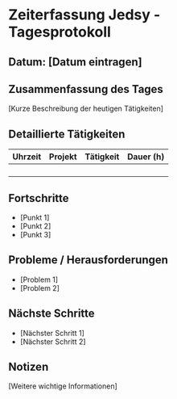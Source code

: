 # Zeiterfassung Jedsy - Tagesprotokoll

## Datum: [Datum eintragen]

## Zusammenfassung des Tages

[Kurze Beschreibung der heutigen Tätigkeiten]

## Detaillierte Tätigkeiten

| Uhrzeit | Projekt | Tätigkeit | Dauer (h) |
|---------|---------|-----------|-----------|
| | | | |
| | | | |
| | | | |
| | | | |

## Fortschritte

- [Punkt 1]
- [Punkt 2]
- [Punkt 3]

## Probleme / Herausforderungen

- [Problem 1]
- [Problem 2]

## Nächste Schritte

- [Nächster Schritt 1]
- [Nächster Schritt 2]

## Notizen

[Weitere wichtige Informationen]